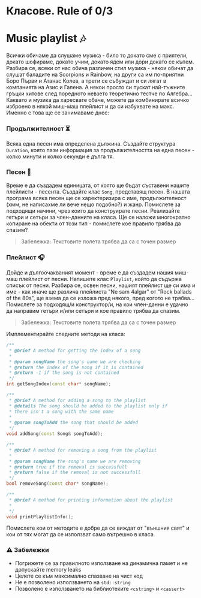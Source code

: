 # Класове. Rule of 0/3

# Music playlist :notes:

Всички обичаме да слушаме музика - било то докато сме с приятели, докато шофираме, докато учим, докато ядем или дори докато се къпем. Разбира се, всеки от нас обича различен стил музика - някои обичат да слушат баладите на Scorpions и Rainbow, на други са им по-приятни Боро Първи и Атанас Колев, а трети се събуждат и си лягат в компанията на Азис и Галена. А някои просто си пускат най-тъжните гръцки хитове след поредното невзето теоретично тестче по Алгебра... Каквато и музика да харесвате обаче, можете да комбинирате всичко изброено в някой миш-маш плейлист и да си избухвате на макс. Именно с това ще се занимаваме днес:

### Продължителност :hourglass_flowing_sand:

Всяка една песен има определена дължина. Създайте структура `Duration`, която пази информация за продължителността на една песен - колко минути и колко секунди е дълга тя.

### Песен :musical_note:

Време е да създадем единицата, от която ще бъдат съставени нашите плейлисти - песента. Създайте клас `Song`, представящ песен. В нашата програма всяка песен ще се харектеризира с име, продължителност (хмм, не написахме ли вече нещо подобно?) и жанр. Помислете за подходящи начини, чрез които да конструирате песни. Реализайте гетъри и сетъри за член-данните на класа. Ще се наложи многократно копиране на обекти от този тип - помислете кое правило трябва да спазим? 

> Забележкa: Текстовите полета трябва да са с точен размер

### Плейлист :headphones:

Дойде и дългоочакваният момент - време е да създадем нашия миш-маш плейлист от песни. Напишете клас `Playlist`, който да съдържа списък от песни. Разбира се, освен песни, нашият плейлист ще си има и име - как иначе ще различа плейлиста "Ne sam 4algar" от "Rock ballads of the 80s", ще взема да се изложа пред някого, пред когото не трябва... Помислете за подходящ/и конструктор/и, на кои член-данни е удачно да направим гетъри и/или сетъри и кое правило трябва да спазим.

> Забележкa: Текстовите полета трябва да са с точен размер

Имплементирайте следните методи на класа:

```c++
/**
 * @brief A method for getting the index of a song
 * 
 * @param songName the song's name we are checking
 * @return the index of the song if it is contained
 * @return -1 if the song is not contained
 */
int getSongIndex(const char* songName);

/**
 * @brief A method for adding a song to the playlist
 * @details The song should be added to the playlist only if 
 * there isn't a song with the same name
 * 
 * @param songToAdd the song that should be added
 */
void addSong(const Song& songToAdd);

/**
 * @brief A method for removing a song from the playlist
 * 
 * @param songName the song's name we are removing
 * @return true if the removal is successfull
 * @return false if the removal is not successfull
 */
bool removeSong(const char* songName);

/**
 * @brief A method for printing information about the playlist
 * 
 */
void printPlaylistInfo();
```

Помислете кои от методите е добре да се виждат от "външния свят" и кои от тях могат да се използват само вътрешно в класа.

### :warning: Забележки

- Погрижете се за правилното използване на динамична памет и не допускайте memory leaks
- Целете се към максимално спазване на чист код
- Не е позволено използването на `std::string`
- Позволено е използването на библиотеките `<cstring>` и `<cassert>`



